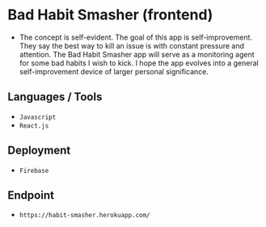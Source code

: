 # Bad Habit Smasher (frontend)

- The concept is self-evident. The goal of this app is self-improvement. They say the best way to kill an issue is with constant pressure and attention. The Bad Habit Smasher app will serve as a monitoring agent for some bad habits I wish to kick. I hope the app evolves into a general self-improvement device of larger personal significance. 

## Languages / Tools

- `Javascript`
- `React.js`

## Deployment 

- `Firebase`

## Endpoint

- `https://habit-smasher.herokuapp.com/`